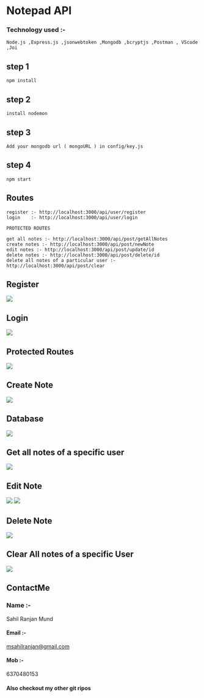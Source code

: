 
# Notepad API 
### Technology used :- 
	Node.js ,Express.js ,jsonwebtoken ,Mongodb ,bcryptjs ,Postman , VScode ,Joi

## step 1 
    npm install 
## step 2 
    install nodemon 
## step 3 
    Add your mongodb url ( mongoURL ) in config/key.js 
## step 4 
    npm start 
    
    
## Routes 
    register :- http://localhost:3000/api/user/register 
    login    :- http://localhost:3000/api/user/login 
    
    PROTECTED ROUTES
    
    get all notes :- http://localhost:3000/api/post/getAllNotes 
    create notes :- http://localhost:3000/api/post/newNote  
    edit notes :- http://localhost:3000/api/post/update/id 
    delete notes :- http://localhost:3000/api/post/delete/id
    delete all notes of a particular user :-  http://localhost:3000/api/post/clear
   

## Register 
<img src="https://raw.githubusercontent.com/SahilMund/Node_Notepad_API/master/Images/1_Register.png" > 

## Login
<img src="https://raw.githubusercontent.com/SahilMund/Node_Notepad_API/master/Images/2_Login.png" >

## Protected Routes
<img src="https://raw.githubusercontent.com/SahilMund/Node_Notepad_API/master/Images/3_protected routes.png" >

## Create Note
<img src="https://raw.githubusercontent.com/SahilMund/Node_Notepad_API/master/Images/4_create_Note.png" >

## Database
<img src="https://raw.githubusercontent.com/SahilMund/Node_Notepad_API/master/Images/10_Database.png" > 

## Get all notes of a specific user 
<img src="https://raw.githubusercontent.com/SahilMund/Node_Notepad_API/master/Images/5_getallNotes.png" >
 

## Edit Note
<img src="https://raw.githubusercontent.com/SahilMund/Node_Notepad_API/master/Images/6_updateNote.png" >
<img src="https://raw.githubusercontent.com/SahilMund/Node_Notepad_API/master/Images/7_afterUpdate.png" >

## Delete Note 
<img src="https://raw.githubusercontent.com/SahilMund/Node_Notepad_API/master/Images/8_delete.png" >
 
## Clear All notes of a specific User
<img src="https://raw.githubusercontent.com/SahilMund/Node_Notepad_API/master/Images/9_clearAll.png" >

## ContactMe

###  Name :- 
  Sahil Ranjan Mund
#### Email :-
  msahilranjan@gmail.com 
#### Mob :- 
  6370480153
  
#### Also checkout my other git ripos
